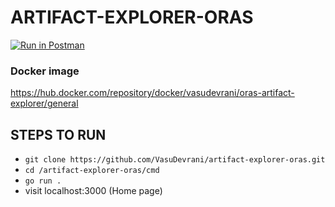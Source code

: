 # ARTIFACT-EXPLORER-ORAS

[![Run in Postman](https://run.pstmn.io/button.svg)](https://app.getpostman.com/run-collection/24770121-7d53b7b9-d8f8-4f0f-98a0-c91a66c5aa0e?action=collection%2Ffork&collection-url=entityId%3D24770121-7d53b7b9-d8f8-4f0f-98a0-c91a66c5aa0e%26entityType%3Dcollection%26workspaceId%3D1a3ab5e7-5690-4728-a316-dec972dadd6f)

### Docker image 
https://hub.docker.com/repository/docker/vasudevrani/oras-artifact-explorer/general
## STEPS TO RUN
- `git clone https://github.com/VasuDevrani/artifact-explorer-oras.git`
- `cd /artifact-explorer-oras/cmd`
- `go run .`
- visit localhost:3000 (Home page)
